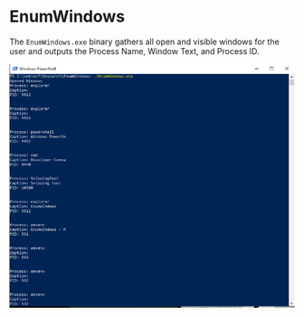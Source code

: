 # EnumWindows

The `EnumWindows.exe` binary gathers all open and visible windows for the user and outputs the Process Name, Window Text, and Process ID.

![Output](Output.PNG)
